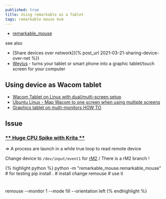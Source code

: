 ```yaml
---
published: true
title: Using remarkable as a Tablet
tags: remarkable mouse kvm
---
```

- [remarkable_mouse](https://github.com/Evidlo/remarkable_mouse)

see also
- [Share devices over network]({% post_url 2021-03-21-sharing-device-over-net %})
- [Weylus](https://github.com/H-M-H/Weylus#weylus-as-second-screen) - turns your tablet or smart phone into a graphic tablet/touch screen for your computer

## Using device as Wacom tablet
- [Wacom Tablet on Linux with dual/multi-screen setup](https://uni.hi.is/helmut/2021/02/03/wacom-tablet-on-linux/)
- [Ubuntu Linux - Map Wacom to one screen when using multiple screens](https://feldspaten.org/2017/05/06/ubuntu-linux-map-wacom-to-one-screen-when-using-multiple-screens/)
- [Graphics tablet on multi-monitors HOW TO](https://forums.linuxmint.com/viewtopic.php?t=112852)

## Issue
### [** Huge CPU Spike with Krita **](https://github.com/Evidlo/remarkable_mouse/issues/47#issuecomment-803315971) 

=> A process are launch in a while true loop to read remote device
    
Change device to `/dev/input/event1` for [rM2](https://remarkablewiki.com/devel/handling_input) / There is a rM2 branch !

{% highlight python %}
python -m "remarkable_mouse.remarkable_mouse"     # for testing
pip install .                                     # install change
remouse                                           # use it
#
remouse --monitor 1 --mode fill --orientation left
{% endhighlight %}

